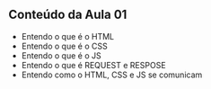 ## Conteúdo da Aula 01
- Entendo o que é o HTML
- Entendo o que é o CSS
- Entendo o que é o JS
- Entendo o que é REQUEST e RESPOSE
- Entendo como o HTML, CSS e JS se comunicam